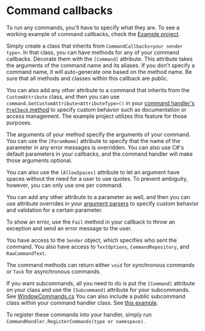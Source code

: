 # Command callbacks

To run any commands, you'll have to specify what they are. To see a working example of command callbacks, check the [Example project](https://github.com/ZakFahey/easy-commands/tree/master/EasyCommands/Example/Commands).

Simply create a class that inherits from `CommandCallbacks<your sender type>`. In that class, you can have methods for any of your command callbacks. Decorate them with the `[Command]` attribute. This attribute takes the arguments of the command name and its aliases. If you don't specify a command name, it will auto-generate one based on the method name. Be sure that all methods and classes within this callback are public.

You can also add any other attribute to a command that inherits from the `CustomAttribute` class, and then you can use `command.GetCustomAttribute<AttributeType>()` in your [command handler's `PreCheck` method](CommandHandler.md) to specify custom behavior such as documentation or access management. The example project utilizes this feature for those purposes.

The arguments of your method specify the arguments of your command. You can use the `[ParamName]` attribute to specify that the name of the parameter in any error messages is overridden. You can also use C#'s default parameters in your callbacks, and the command handler will make those arguments optional.

You can also use the `[AllowSpaces]` attribute to let an argument have spaces without the need for a user to use quotes. To prevent ambiguity, however, you can only use one per command.

You can add any other attribute to a parameter as well, and then you can use attribute overrides in your [argument parsers](ParsingRules.md) to specify custom behavior and validation for a certain parameter.

To show an error, use the `Fail` method in your callback to throw an exception and send an error message to the user.

You have access to the `Sender` object, which specifies who sent the command. You also have access to `TextOptions`, `CommandRepository`, and `RawCommandText`.

The command methods can return either `void` for synchronous commands or `Task` for asynchronous commands.

If you want subcommands, all you need to do is put the `[Command]` attribute on your class and use the `[Subcommand]` attribute for your subcommands. See [WindowCommands.cs](https://github.com/ZakFahey/easy-commands/blob/master/EasyCommands/Example/Commands/WindowCommands.cs) You can also include a public subcommand class within your command handler class. See [this example](https://github.com/ZakFahey/easy-commands/blob/master/EasyCommands/Test/Commands/SubcommandTest3.cs).

To register these commands into your handler, simply run `CommandHandler.RegisterCommands(type or namespace)`.
